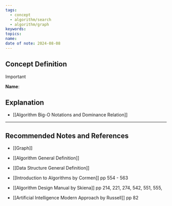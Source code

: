 ```yaml
---
tags:
  - concept
  - algorithm/search
  - algorithm/graph
keywords: 
topics: 
name: 
date of note: 2024-08-08
---
```


## Concept Definition

>[!important]
>**Name**: 



## Explanation


- [[Algorithm Big-O Notations and Dominance Relation]]


-----------
##  Recommended Notes and References

- [[Graph]]
- [[Algorithm General Definition]]
- [[Data Structure General Definition]]


- [[Introduction to Algorithms by Cormen]] pp 554 - 563
- [[Algorithm Design Manual by Skiena]] pp 214, 221, 274, 542, 551, 555,
- [[Artificial Intelligence Modern Approach by Russell]] pp 82